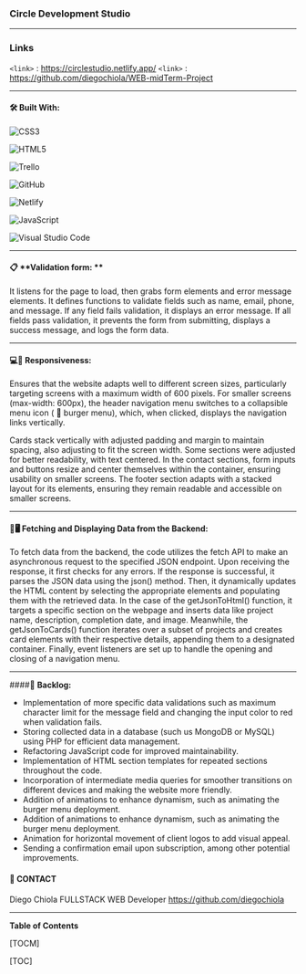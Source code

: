 ### Circle Development Studio

------------

### Links
`<link>` : <https://circlestudio.netlify.app/> 
`<link>` : <https://github.com/diegochiola/WEB-midTerm-Project> 


------------


#### 🛠️ ****Built With:**** 

![CSS3](https://img.shields.io/badge/css3-%231572B6.svg?style=for-the-badge&logo=css3&logoColor=white)

![HTML5](https://img.shields.io/badge/html5-%23E34F26.svg?style=for-the-badge&logo=html5&logoColor=white)

![Trello](https://img.shields.io/badge/Trello-%23026AA7.svg?style=for-the-badge&logo=Trello&logoColor=white)

![GitHub](https://img.shields.io/badge/github-%23121011.svg?style=for-the-badge&logo=github&logoColor=white)

![Netlify](https://img.shields.io/badge/netlify-%23000000.svg?style=for-the-badge&logo=netlify&logoColor=#00C7B7)

![JavaScript](https://img.shields.io/badge/javascript-%23323330.svg?style=for-the-badge&logo=javascript&logoColor=%23F7DF1E)

![Visual Studio Code](https://img.shields.io/badge/Visual%20Studio%20Code-0078d7.svg?style=for-the-badge&logo=visual-studio-code&logoColor=white)



------------


#### 📋 **Validation form: **

It listens for the page to load, then grabs form elements and error message elements. It defines functions to validate fields such as name, email, phone, and message. If any field fails validation, it displays an error message. If all fields pass validation, it prevents the form from submitting, displays a success message, and logs the form data. 


------------

#### 💻📲 **Responsiveness:**

Ensures that the website adapts well to different screen sizes, particularly targeting screens with a maximum width of 600 pixels. For smaller screens (max-width: 600px), the header navigation menu switches to a collapsible menu icon ( 🍔 burger menu), which, when clicked, displays the navigation links vertically.

Cards stack vertically with adjusted padding and margin to maintain spacing, also adjusting to fit the screen width. 
Some sections were adjusted for better readability, with text centered. In the contact sections, form inputs and buttons resize and center themselves within the container, ensuring usability on smaller screens. 
The footer section adapts with a stacked layout for its elements, ensuring they remain readable and accessible on smaller screens.


------------
####  📁🖥 Fetching and Displaying Data from the Backend:

To fetch data from the backend, the code utilizes the fetch API to make an asynchronous request to the specified JSON endpoint. 
Upon receiving the response, it first checks for any errors. If the response is successful, it parses the JSON data using the json() method. 
Then, it dynamically updates the HTML content by selecting the appropriate elements and populating them with the retrieved data. In the case of the getJsonToHtml() function, it targets a specific section on the webpage and inserts data like project name, description, completion date, and image. Meanwhile, the getJsonToCards() function iterates over a subset of projects and creates card elements with their respective details, appending them to a designated container. 
Finally, event listeners are set up to handle the opening and closing of a navigation menu.


------------


####💪 **Backlog:**

- Implementation of more specific data validations such as maximum character limit for the message field and changing the input color to red when validation fails.
- Storing collected data in a database (such us MongoDB or MySQL) using PHP for efficient data management.
- Refactoring JavaScript code for improved maintainability.
- Implementation of HTML section templates for repeated sections throughout the code.
- Incorporation of intermediate media queries for smoother transitions on different devices and making the website more friendly.
- Addition of animations to enhance dynamism, such as animating the burger menu deployment.
- Addition of animations to enhance dynamism, such as animating the burger menu deployment.
- Animation for horizontal movement of client logos to add visual appeal.
- Sending a confirmation email upon subscription, among other potential improvements.



#### 📩  **CONTACT**
Diego Chiola FULLSTACK WEB Developer 
https://github.com/diegochiola


------------


**Table of Contents**

[TOCM]

[TOC]
